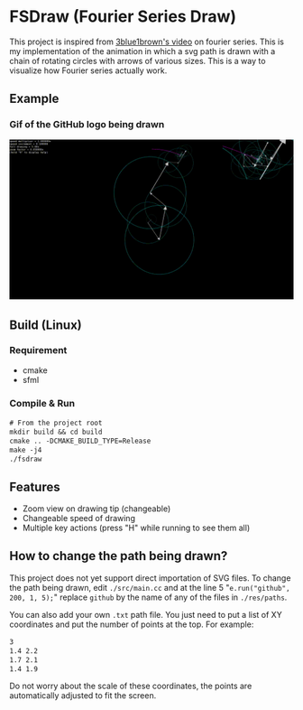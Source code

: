 # FSDraw (Fourier Series Draw)

This project is inspired from [3blue1brown's video](https://www.youtube.com/watch?v=r6sGWTCMz2k) on fourier series.
This is my implementation of the animation in which a svg path is drawn with a chain of rotating circles with arrows
of various sizes. This is a way to visualize how Fourier series actually work.

## Example
### Gif of the GitHub logo being drawn
![](github.gif)

## Build (Linux)

### Requirement
- cmake
- sfml

### Compile & Run
```shell
# From the project root
mkdir build && cd build
cmake .. -DCMAKE_BUILD_TYPE=Release
make -j4
./fsdraw
```

## Features
- Zoom view on drawing tip (changeable)
- Changeable speed of drawing
- Multiple key actions (press "H" while running to see them all)

## How to change the path being drawn?
This project does not yet support direct importation of SVG files. To change the path being drawn,
edit `./src/main.cc` and at the line 5 "`e.run("github", 200, 1, 5);`" replace `github` by the name
of any of the files in `./res/paths`. 

You can also add your own `.txt` path file. You just need to put a list of XY coordinates and put the number
of points at the top. For example:
```text
3
1.4 2.2
1.7 2.1
1.4 1.9
```
Do not worry about the scale of these coordinates, the points are automatically adjusted to fit the screen.